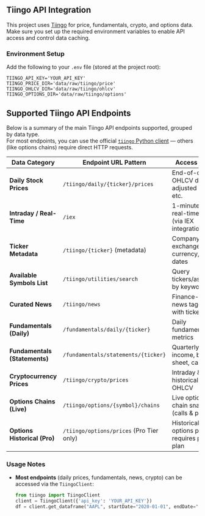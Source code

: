 
## Tiingo API Integration

This project uses [Tiingo](https://api.tiingo.com/) for price, fundamentals, crypto, and options data.  
Make sure you set up the required environment variables to enable API access and control data caching.

### Environment Setup

Add the following to your `.env` file (stored at the project root):

```dotenv
TIINGO_API_KEY='YOUR_API_KEY'
TIINGO_PRICE_DIR='data/raw/tiingo/price'
TIINGO_OHLCV_DIR='data/raw/tiingo/ohlcv'
TIINGO_OPTIONS_DIR='data/raw/tiingo/options'
```

## Supported Tiingo API Endpoints

Below is a summary of the main Tiingo API endpoints supported, grouped by data type.  
For most endpoints, you can use the official [`tiingo` Python client](https://tiingo-python.readthedocs.io/en/latest/readme.html) — others (like options chains) require direct HTTP requests.

| Data Category              | Endpoint URL Pattern                              | Access Notes                                     |
|----------------------------|----------------------------------------------------|--------------------------------------------------|
| **Daily Stock Prices**     | `/tiingo/daily/{ticker}/prices`                   | End-of-day OHLCV data, adjusted closes, etc.     |
| **Intraday / Real-Time**   | `/iex`                                             | 1-minute & real-time data (via IEX integration)  |
| **Ticker Metadata**        | `/tiingo/{ticker}` (metadata)                      | Company info, exchange, currency, listing dates  |
| **Available Symbols List** | `/tiingo/utilities/search`                         | Query tickers/assets by keyword                  |
| **Curated News**           | `/tiingo/news`                                     | Finance-related news tagged with tickers         |
| **Fundamentals (Daily)**   | `/fundamentals/daily/{ticker}`                     | Daily fundamental metrics                        |
| **Fundamentals (Statements)** | `/fundamentals/statements/{ticker}`             | Quarterly/annual income, balance sheet, cashflow |
| **Cryptocurrency Prices**  | `/tiingo/crypto/prices`                            | Intraday & historical crypto OHLCV               |
| **Options Chains (Live)**  | `/tiingo/options/{symbol}/chains`                  | Live options chain snapshots (calls & puts)      |
| **Options Historical (Pro)** | `/tiingo/options/prices` (Pro Tier only)         | Historical options prices, requires paid plan    |

### Usage Notes
- **Most endpoints** (daily prices, fundamentals, news, crypto) can be accessed via the `TiingoClient`:
  ```python
  from tiingo import TiingoClient
  client = TiingoClient({'api_key': 'YOUR_API_KEY'})
  df = client.get_dataframe("AAPL", startDate="2020-01-01", endDate="2025-01-01")
